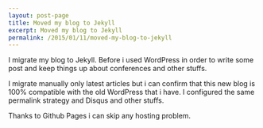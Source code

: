 ```yaml
---
layout: post-page
title: Moved my blog to Jekyll
excerpt: Moved my blog to Jekyll
permalink: /2015/01/11/moved-my-blog-to-jekyll
---
```

I migrate my blog to Jekyll. Before i used WordPress in order to write some
post and keep things up about conferences and other stuffs.

I migrate manually only latest articles but i can confirm that this new blog is
100% compatible with the old WordPress that i have. I configured the same
permalink strategy and Disqus and other stuffs.

Thanks to Github Pages i can skip any hosting problem.
